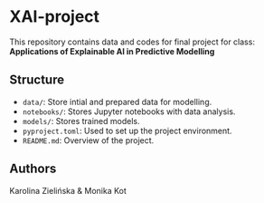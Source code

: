 # XAI-project

This repository contains data and codes for final project for class: **Applications of Explainable AI in Predictive Modelling**

## Structure
- `data/`: Store intial and prepared data for modelling.
- `notebooks/`: Stores Jupyter notebooks with data analysis.
- `models/`: Stores trained models.
- `pyproject.toml`: Used to set up the project environment.
- `README.md`: Overview of the project.


## Authors
Karolina Zielińska & Monika Kot
